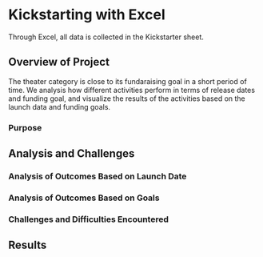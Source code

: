 # Kickstarting with Excel
Through Excel, all data is collected in the Kickstarter sheet.
## Overview of Project
The theater category is close to its fundaraising goal in a short period of time. We analysis how different activities perform in terms of release dates and funding goal, and visualize the results of the activities based on the launch data and funding goals.
### Purpose

## Analysis and Challenges

### Analysis of Outcomes Based on Launch Date

### Analysis of Outcomes Based on Goals

### Challenges and Difficulties Encountered

## Results
